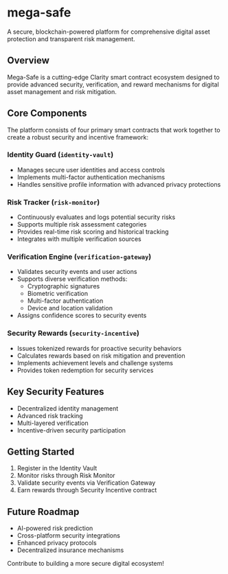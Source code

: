 # mega-safe

A secure, blockchain-powered platform for comprehensive digital asset protection and transparent risk management.

## Overview

Mega-Safe is a cutting-edge Clarity smart contract ecosystem designed to provide advanced security, verification, and reward mechanisms for digital asset management and risk mitigation.

## Core Components

The platform consists of four primary smart contracts that work together to create a robust security and incentive framework:

### Identity Guard (`identity-vault`)
- Manages secure user identities and access controls
- Implements multi-factor authentication mechanisms
- Handles sensitive profile information with advanced privacy protections

### Risk Tracker (`risk-monitor`)
- Continuously evaluates and logs potential security risks
- Supports multiple risk assessment categories
- Provides real-time risk scoring and historical tracking
- Integrates with multiple verification sources

### Verification Engine (`verification-gateway`)
- Validates security events and user actions
- Supports diverse verification methods:
  - Cryptographic signatures
  - Biometric verification
  - Multi-factor authentication
  - Device and location validation
- Assigns confidence scores to security events

### Security Rewards (`security-incentive`)
- Issues tokenized rewards for proactive security behaviors
- Calculates rewards based on risk mitigation and prevention
- Implements achievement levels and challenge systems
- Provides token redemption for security services

## Key Security Features

- Decentralized identity management
- Advanced risk tracking
- Multi-layered verification
- Incentive-driven security participation

## Getting Started

1. Register in the Identity Vault
2. Monitor risks through Risk Monitor
3. Validate security events via Verification Gateway
4. Earn rewards through Security Incentive contract

## Future Roadmap

- AI-powered risk prediction
- Cross-platform security integrations
- Enhanced privacy protocols
- Decentralized insurance mechanisms

Contribute to building a more secure digital ecosystem!
